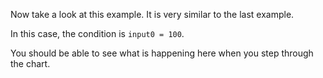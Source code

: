 Now take a look at this example. It is very similar to the last example.

In this case, the condition is `input0 = 100`. 

You should be able to see what is happening here when you step through the chart.